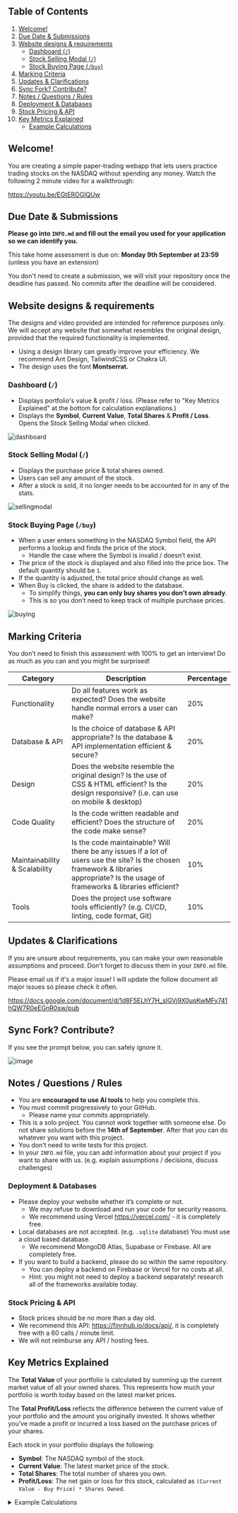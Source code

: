 ## Table of Contents
1. [Welcome!](#welcome)
2. [Due Date & Submissions](#due-date--submissions)
3. [Website designs & requirements](#website-designs--requirements)
   - [Dashboard (`/`)](#dashboard-)
   - [Stock Selling Modal (`/`)](#stock-selling-modal-)
   - [Stock Buying Page (`/buy`)](#stock-buying-page-buy)
4. [Marking Criteria](#marking-criteria)
5. [Updates & Clarifications](#updates--clarifications)
6. [Sync Fork? Contribute?](#sync-fork-contribute)
7. [Notes / Questions / Rules](#notes--questions--rules)
8. [Deployment & Databases](#deployment--databases)
9. [Stock Pricing & API](#stock-pricing--api)
10. [Key Metrics Explained](#key-metrics-explained)
    - [Example Calculations](#example-calculations)

## Welcome!

You are creating a simple paper-trading webapp that lets users practice trading stocks on the NASDAQ without spending any money. Watch the following 2 minute video for a walkthrough:

https://youtu.be/EGtEROGlQUw

## Due Date & Submissions
**Please go into `INFO.md` and fill out the email you used for your application so we can identify you.**

This take home assessment is due on: **Monday 9th September at 23:59** (unless you have an extension)

You don't need to create a submission, we will visit your repository once the deadline has passed. No commits after the deadline will be considered.

## Website designs & requirements

The designs and video provided are intended for reference purposes only. We will accept any website that somewhat resembles the original design, provided that the required functionality is implemented.

- Using a design library can greatly improve your efficiency. We recommend Ant Design, TailwindCSS or Chakra UI.
- The design uses the font **Montserrat.**

### Dashboard (`/`)
- Displays portfolio's value & profit / loss. (Please refer to "Key Metrics Explained" at the bottom for calculation explanations.)
- Displays the **Symbol**, **Current Value**, **Total Shares** & **Profit / Loss**. Opens the Stock Selling Modal when clicked.

![dashboard](https://github.com/user-attachments/assets/9b28e2f4-90b3-48dd-aff6-c760f2aea398)

### Stock Selling Modal (`/`)
- Displays the purchase price & total shares owned.
- Users can sell any amount of the stock.
- After a stock is sold, it no longer needs to be accounted for in any of the stats.

![sellingmodal](https://github.com/user-attachments/assets/80d1c877-113d-466e-80cc-ba916ec0acca)

### Stock Buying Page (`/buy`)

- When a user enters something in the NASDAQ Symbol field, the API performs a lookup and finds the price of the stock.
    - Handle the case where the Symbol is invalid / doesn’t exist.
- The price of the stock is displayed and also filled into the price box. The default quantity should be `1`.
- If the quantity is adjusted, the total price should change as well.
- When Buy is clicked, the share is added to the database.
    - To simplify things, **you can only buy shares you don’t own already**.
    - This is so you don’t need to keep track of multiple purchase prices.

![buying](https://github.com/user-attachments/assets/36a207ee-6fa4-4e43-813e-ee3522ae3ca0)

## Marking Criteria

You don’t need to finish this assessment with 100% to get an interview! Do as much as you can and you might be surprised!

| Category                    | Description                                                                                                                                       | Percentage |
|-----------------------------|---------------------------------------------------------------------------------------------------------------------------------------------------|------------|
| Functionality               | Do all features work as expected? Does the website handle normal errors a user can make?                                                           | 20%        |
| Database & API              | Is the choice of database & API appropriate? Is the database & API implementation efficient & secure?                                              | 20%        |
| Design                      | Does the website resemble the original design? Is the use of CSS & HTML efficient? Is the design responsive? (i.e. can use on mobile & desktop)     | 20%        |
| Code Quality                | Is the code written readable and efficient? Does the structure of the code make sense?                                                             | 20%        |
| Maintainability & Scalability | Is the code maintainable? Will there be any issues if a lot of users use the site? Is the chosen framework & libraries appropriate? Is the usage of frameworks & libraries efficient? | 10%        |
| Tools                       | Does the project use software tools efficiently? (e.g. CI/CD, linting, code format, Git)                                                           | 10%        |

## Updates & Clarifications

If you are unsure about requirements, you can make your own reasonable assumptions and proceed. Don't forget to discuss them in your `INFO.md` file.

Please email us if it's a major issue! I will update the follow document all major issues so please check it often.

https://docs.google.com/document/d/1d8F5ELhY7H_sIGVj9X0uqKwMFy741hQW7R0eEGnR0sw/pub

## Sync Fork? Contribute?
If you see the prompt below, you can safely ignore it.

![image](https://github.com/user-attachments/assets/355812d6-0d6e-42fe-bba1-8cd9dad45539)

## Notes / Questions / Rules

- You are **encouraged to use AI tools** to help you complete this.
- You must commit progressively to your GitHub.
    - Please name your commits appropriately.
- This is a solo project. You cannot work together with someone else. Do not share solutions before the **14th of September**. After that you can do whatever you want with this project.
- You don’t need to write tests for this project.
- In your `INFO.md` file, you can add information about your project if you want to share with us. (e.g. explain assumptions / decisions, discuss challenges)

### Deployment & Databases

- Please deploy your website whether it’s complete or not.
    - We may refuse to download and run your code for security reasons.
    - We recommend using Vercel https://vercel.com/ - it is completely free.
- Local databases are not accepted. (e.g. `.sqlite` database) You must use a cloud based database.
    - We recommend MongoDB Atlas, Supabase or Firebase. All are completely free.
- If you want to build a backend, please do so within the same repository.
    - You can deploy a backend on Firebase or Vercel for no costs at all.
    - Hint: you might not need to deploy a backend separately! research all of the frameworks available today.

### Stock Pricing & API

- Stock prices should be no more than a day old.
- We recommend this API: https://finnhub.io/docs/api/, it is completely free with a 60 calls / minute limit.
- We will not reimburse any API / hosting fees.

## Key Metrics Explained
The **Total Value** of your portfolio is calculated by summing up the current market value of all your owned shares. This represents how much your portfolio is worth today based on the latest market prices.

The **Total Profit/Loss** reflects the difference between the current value of your portfolio and the amount you originally invested. It shows whether you’ve made a profit or incurred a loss based on the purchase prices of your shares.

Each stock in your portfolio displays the following:

- **Symbol**: The NASDAQ symbol of the stock.
- **Current Value**: The latest market price of the stock.
- **Total Shares**: The total number of shares you own.
- **Profit/Loss**: The net gain or loss for this stock, calculated as `(Current Value - Buy Price) * Shares Owned`.

<details>
  <summary>Example Calculations</summary>

  ### Example Portfolio:
  --- 
  **MSFT**  
  - Current Value: $400  
  - Buy Price: $300  
  - Shares Owned: 10  
  
  **AAPL**  
  - Current Value: $200  
  - Buy Price: $300  
  - Shares Owned: 10

  ### Example Calculations
  ---
  **MSFT's Stock Information**  
  Symbol: MSFT  
  Current Value: $400  
  Total Shares: 10  
  Profit/Loss: ($400 - $300) * 10 = $1000 Profit
  
  **AAPL's Stock Information**  
  Symbol: AAPL  
  Current Value: $200  
  Total Shares: 10  
  Profit/Loss: ($200 - $300) * 10 = -$1000 Loss

  **Portfolio's Total Value**  
  Total Value
  = MSFT + AAPL  
  = ($400 * 10) + ($200 * 10)  
  = $6000
  
  **Portfolio's Total Profit/Loss**  
  Total Profit/Loss 
  = (MSFT Current Value - MSFT Buy Price) * MSFT Shares Owned + (AAPL Current Value - AAPL Buy Price) * AAPL Shares Owned  
  = ($400 - $300) * 10 + ($200 - $300) * 10  
  = $1000 + (-$1000)  
  = $0

  ---

</details>
